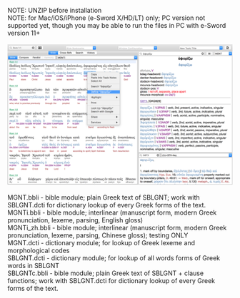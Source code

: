 NOTE: UNZIP before installation<br />
NOTE: for Mac/iOS/iPhone (e-Sword X/HD/LT) only; PC version not supported yet, though you may be able to run the files in PC with e-Sword version 11+<br />
<br />
<img src="screenshot.png"><br />
<br />
MGNT.bbli - bible module; plain Greek text of SBLGNT; work with SBLGNT.dcti for dictionary lookup of every Greek forms of the text.<br />
MGNTi.bbli - bible module; interlinear (manuscript form, modern Greek pronunciation, lexeme, parsing, English gloss)<br />
MGNTi_zh.bbli - bible module; interlinear (manuscript form, modern Greek pronunciation, lexeme, parsing, Chinese gloss); testing ONLY<br />
MGNT.dcti - dictionary module; for lookup of Greek lexeme and morphological codes<br />
SBLGNT.dcti - dictionary module; for lookup of all words forms of Greek words in SBLGNT<br />
SBLGNTc.bbli - bible module; plain Greek text of SBLGNT + clause functions; work with SBLGNT.dcti for dictionary lookup of every Greek forms of the text.

